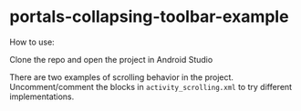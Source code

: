 # portals-collapsing-toolbar-example

How to use:

Clone the repo and open the project in Android Studio

There are two examples of scrolling behavior in the project. Uncomment/comment the blocks in `activity_scrolling.xml` to try different implementations.
